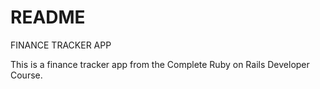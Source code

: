 # README

FINANCE TRACKER APP

  This is a finance tracker app from the Complete Ruby on Rails Developer Course.